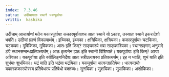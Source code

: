 ```yaml
---
index:  7.3.46
sutra:  उदीचामातः स्थाने यकपूर्वायाः
vritti:  kashika 
---
```


उदीचाम् आचार्याणां मतेन यकारपूर्वायाः ककारपूर्वायाश्च आतः स्थाने यो ऽकारः, तस्यातः स्थाने इकरादेशो भवति। उदीचां ग्रहणं विकल्पार्थम्। इभ्यिका, इभ्यका। क्षत्रियिका, क्षत्रियका। ककारपूर्वायाः चटकिका, चटकका। मूषिकिका, मूषिकका। आतः इति किम्? साङ्काश्ये भवा साङ्काश्यिका। स्थानग्रहणम् अनुवादे ऽपि स्थानसम्बन्धप्रतिपत्त्यर्थम्। आतः इत्यनेन ह्यतः इति स्थानी विशिष्यते। यकपूर्वायाः इति किम्? अश्वा अश्विका। यकपूर्वायाः इति स्त्रीलिङ्गनिर्देशः आतः स्त्रीप्रत्ययस्य प्रतिपत्त्यर्थम्। इह न भवति, शुभं याति इति शुभंयाः शुभंयिका। भद्रं याति इति भद्रंया भद्रंयिका। यकपूर्वाया धात्वन्तप्रतिषेधः। धात्वन्तयोः यकारककारयोरस्य प्रतिषेधस्य प्रतिषेधो वक्तव्यः। सुनयिका। सुशयिका। सुपाकिका। अशोकिका।

